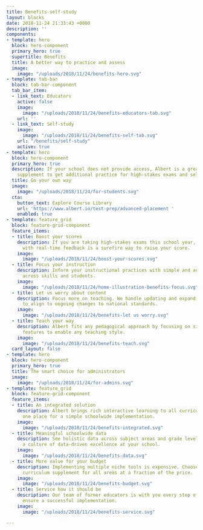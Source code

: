 ```yaml
---
title: Benefits-self-study
layout: blocks
date: 2018-11-24 21:33:43 +0000
description: ''
components:
- template: hero
  block: hero-component
  primary_hero: true
  supertitle: Benefits
  title: A better way to practice and assess
  image:
    image: "/uploads/2018/11/24/benefits-hero.svg"
- template: tab-bar
  block: tab-bar-component
  tab_bar_item:
  - link_text: Educators
    active: false
    image:
      image: "/uploads/2018/11/24/benefits-educators-tab.svg"
    url: ''
  - link_text: Self-study
    image:
      image: "/uploads/2018/11/24/benefits-self-tab.svg"
    url: "/benefits/self-study"
    active: true
- template: hero
  block: hero-component
  primary_hero: true
  description: If your school does not provide access, Albert is a great self-study
    supplement to get additional practice for high-stakes exams and self-remediation.
  title: Go your own way
  image:
    image: "/uploads/2018/11/24/for-students.svg"
  cta:
    button_text: Explore Course Library
    url: 'https://www.albert.io/test-prep/advanced-placement '
    enabled: true
- template: feature_grid
  block: feature-grid-component
  feature_items:
  - title: Boost your scores
    description: If you are taking high-stakes exams this school year, lots of practice
      with real-time feedback is a surefire way to raise your score.
    image:
      image: "/uploads/2018/11/24/boost-your-scores.svg"
  - title: Focus your instruction
    description: Inform your instructional practices with simple and actionable data
      across skills and students.
    image:
      image: "/uploads/2018/11/24/home-illustration-benefits-focus.svg"
  - title: Let us worry about content
    description: Focus more on teaching. We handle updating and expanding content
      to align to ongoing changes to national standards.
    image:
      image: "/uploads/2018/11/24/benefits-let us worry.svg"
  - title: Teach your way
    description: Albert fits any pedagogical approach by focusing on simple and flexible
      features to enable any teaching style.
    image:
      image: "/uploads/2018/11/24/benefits-teach.svg"
  card_layout: false
- template: hero
  block: hero-component
  primary_hero: true
  title: The smart choice for administrators
  image:
    image: "/uploads/2018/11/24/for-admins.svg"
- template: feature_grid
  block: feature-grid-component
  feature_items:
  - title: An integrated solution
    description: Albert brings rich interactive learning to all curriculum areas in
      one place for a simple schoolwide implementation.
    image:
      image: "/uploads/2018/11/24/benefits-integrated.svg"
  - title: Meaningful schoolwide data
    description: See holistic data across subject areas and grade levels to cultivate
      a culture of data-driven excellence at your school.
    image:
      image: "/uploads/2018/11/24/benefits-data.svg"
  - title: More value for your budget
    description: Implementing multiple niche tools is expensive. Choose an innovative
      curriculum supplement for all areas at a fraction of the price.
    image:
      image: "/uploads/2018/11/24/benefits-budget.svg"
  - title: Service how it should be
    description: Our team of former educators is with you every step of the way to
      ensure a successful implementation.
    image:
      image: "/uploads/2018/11/24/benefits-service.svg"

---
```

